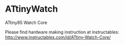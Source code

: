 # ATtinyWatch
ATtiny85 Watch Core

Please find hardware making instruction at instructables:
http://www.instructables.com/id/ATtiny-Watch-Core/
